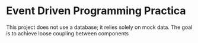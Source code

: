 # Event Driven Programming Practica

This project does not use a database; it relies solely on mock data. The goal is to achieve loose coupling between components
